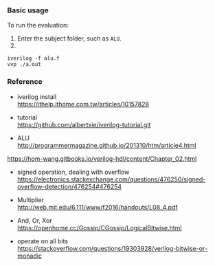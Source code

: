 ### Basic usage
To run the evaluation:  
1. Enter the subject folder, such as `ALU`.  
2.   
```
iverilog -f alu.f 
vvp ./a.out
```




### Reference
* iverilog install  
https://ithelp.ithome.com.tw/articles/10157828 

* tutorial  
https://github.com/albertxie/iverilog-tutorial.git 


* ALU   
http://programmermagazine.github.io/201310/htm/article4.html 

https://hom-wang.gitbooks.io/verilog-hdl/content/Chapter_02.html 

* signed operation, dealing with overflow  
https://electronics.stackexchange.com/questions/476250/signed-overflow-detection/476254#476254 


* Multiplier  
http://web.mit.edu/6.111/www/f2016/handouts/L08_4.pdf 

* And, Or, Xor  
https://openhome.cc/Gossip/CGossip/LogicalBitwise.html 

* operate on all bits  
https://stackoverflow.com/questions/19303928/verilog-bitwise-or-monadic 